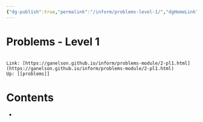 ```yaml
---
{"dg-publish":true,"permalink":"/inform/problems-level-1/","dgHomeLink":true,"dgPassFrontmatter":false}
---
```


# Problems - Level 1
```ad-info

Link: [https://ganelson.github.io/inform/problems-module/2-pl1.html](https://ganelson.github.io/inform/problems-module/2-pl1.html)
Up: [[problems]]
```

# Contents
- 